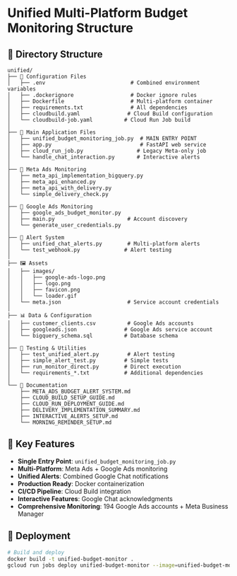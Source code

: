 # Unified Multi-Platform Budget Monitoring Structure

## 📁 Directory Structure
```
unified/
├── 📄 Configuration Files
│   ├── .env                           # Combined environment variables
│   ├── .dockerignore                  # Docker ignore rules
│   ├── Dockerfile                     # Multi-platform container
│   ├── requirements.txt               # All dependencies
│   ├── cloudbuild.yaml               # Cloud Build configuration
│   └── cloudbuild-job.yaml          # Cloud Run Job build
│
├── 🎯 Main Application Files
│   ├── unified_budget_monitoring_job.py  # MAIN ENTRY POINT
│   ├── app.py                            # FastAPI web service
│   ├── cloud_run_job.py                 # Legacy Meta-only job
│   └── handle_chat_interaction.py       # Interactive alerts
│
├── 🔵 Meta Ads Monitoring
│   ├── meta_api_implementation_bigquery.py
│   ├── meta_api_enhanced.py
│   ├── meta_api_with_delivery.py
│   └── simple_delivery_check.py
│
├── 🔴 Google Ads Monitoring  
│   ├── google_ads_budget_monitor.py
│   ├── main.py                       # Account discovery
│   └── generate_user_credentials.py
│
├── 📧 Alert System
│   ├── unified_chat_alerts.py        # Multi-platform alerts
│   └── test_webhook.py              # Alert testing
│
├── 🖼️ Assets
│   ├── images/
│   │   ├── google-ads-logo.png
│   │   ├── logo.png
│   │   ├── favicon.png
│   │   └── loader.gif
│   └── meta.json                     # Service account credentials
│
├── 📊 Data & Configuration
│   ├── customer_clients.csv          # Google Ads accounts
│   ├── googleads.json               # Google Ads service account
│   └── bigquery_schema.sql          # Database schema
│
├── 🧪 Testing & Utilities
│   ├── test_unified_alert.py         # Alert testing
│   ├── simple_alert_test.py         # Simple tests
│   ├── run_monitor_direct.py        # Direct execution
│   └── requirements_*.txt           # Additional dependencies
│
└── 📖 Documentation
    ├── META_ADS_BUDGET_ALERT_SYSTEM.md
    ├── CLOUD_BUILD_SETUP_GUIDE.md
    ├── CLOUD_RUN_DEPLOYMENT_GUIDE.md
    ├── DELIVERY_IMPLEMENTATION_SUMMARY.md
    ├── INTERACTIVE_ALERTS_SETUP.md
    └── MORNING_REMINDER_SETUP.md
```

## 🎯 Key Features
- **Single Entry Point**: `unified_budget_monitoring_job.py`
- **Multi-Platform**: Meta Ads + Google Ads monitoring
- **Unified Alerts**: Combined Google Chat notifications  
- **Production Ready**: Docker containerization
- **CI/CD Pipeline**: Cloud Build integration
- **Interactive Features**: Google Chat acknowledgments
- **Comprehensive Monitoring**: 194 Google Ads accounts + Meta Business Manager

## 🚀 Deployment
```bash
# Build and deploy
docker build -t unified-budget-monitor .
gcloud run jobs deploy unified-budget-monitor --image=unified-budget-monitor
```